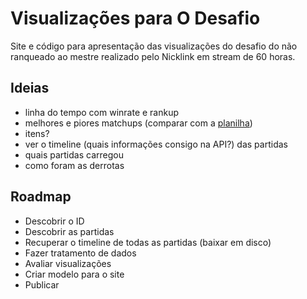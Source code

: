# Visualizações para O Desafio

Site e código para apresentação das visualizações do desafio do não ranqueado ao mestre realizado pelo Nicklink em stream de 60 horas.

## Ideias

* linha do tempo com winrate e rankup  
* melhores e piores matchups (comparar com a [planilha](https://docs.google.com/spreadsheets/d/1J8gAo8lVc6FlRHziIIG_9SJRC02c5hp30pkKuifVLPc/edit#gid=0))
* itens? 
* ver o timeline (quais informações consigo na API?) das partidas
* quais partidas carregou
* como foram as derrotas

## Roadmap
* Descobrir o ID
* Descobrir as partidas
* Recuperar o timeline de todas as partidas (baixar em disco)
* Fazer tratamento de dados
* Avaliar visualizações
* Criar modelo para o site
* Publicar